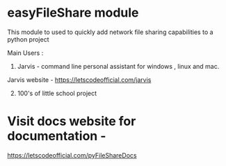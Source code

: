 # easyFileShare module

This module to used to quickly add network file sharing capabilities to a python project

Main Users : 
1. Jarvis - command line personal assistant for windows , linux and mac. 

Jarvis website - https://letscodeofficial.com/jarvis


2. 100's of little school project


# Visit docs website for documentation - 
https://letscodeofficial.com/pyFileShareDocs
